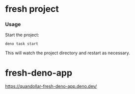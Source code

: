 # fresh project

### Usage

Start the project:

```
deno task start
```

This will watch the project directory and restart as necessary.
# fresh-deno-app
https://quandollar-fresh-deno-app.deno.dev/